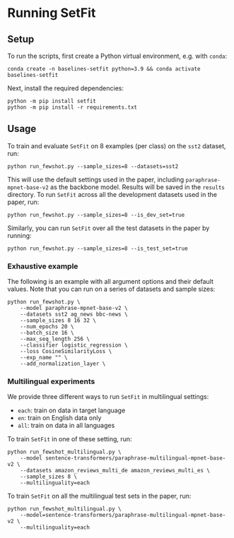 # Running SetFit

## Setup

To run the scripts, first create a Python virtual environment, e.g. with `conda`:

```
conda create -n baselines-setfit python=3.9 && conda activate baselines-setfit
```

Next, install the required dependencies:

```
python -m pip install setfit
python -m pip install -r requirements.txt
```

## Usage

To train and evaluate `SetFit` on 8 examples (per class) on the `sst2` dataset, run:

```
python run_fewshot.py --sample_sizes=8 --datasets=sst2
```

This will use the default settings used in the paper, including `paraphrase-mpnet-base-v2` as the backbone model. Results will be saved in the `results` directory. To run `SetFit` across all the development datasets used in the paper, run:

```
python run_fewshot.py --sample_sizes=8 --is_dev_set=true
```

Similarly, you can run `SetFit` over all the test datasets in the paper by running:

```
python run_fewshot.py --sample_sizes=8 --is_test_set=true
```

### Exhaustive example

The following is an example with all argument options and their default values.
Note that you can run on a series of datasets and sample sizes:

```
python run_fewshot.py \
    --model paraphrase-mpnet-base-v2 \
    --datasets sst2 ag_news bbc-news \
    --sample_sizes 8 16 32 \
    --num_epochs 20 \
    --batch_size 16 \
    --max_seq_length 256 \
    --classifier logistic_regression \
    --loss CosineSimilarityLoss \
    --exp_name "" \
    --add_normalization_layer \
```

### Multilingual experiments

We provide three different ways to run `SetFit` in multilingual settings:

* `each`: train on data in target language
* `en`: train on English data only
* `all`: train on data in all languages

To train `SetFit` in one of these setting, run:

```
python run_fewshot_multilingual.py \
    --model sentence-transformers/paraphrase-multilingual-mpnet-base-v2 \
    --datasets amazon_reviews_multi_de amazon_reviews_multi_es \
    --sample_sizes 8 \
    --multilinguality=each
```

To train `SetFit` on all the multilingual test sets in the paper, run:

```
python run_fewshot_multilingual.py \
    --model=sentence-transformers/paraphrase-multilingual-mpnet-base-v2 \
    --multilinguality=each
```